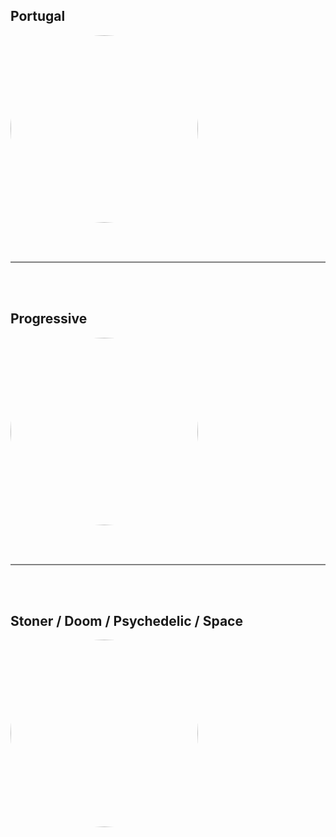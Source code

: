 
<style>
figure {
  border: 0px #cccccc solid;
  padding: 4px;
  margin: auto;
  align: center;
}

figcaption {
  background-color: white;
  color: black;
  font-style: bold;
  padding: 2px;
  text-align: center;
}
</style>

<h2>Portugal</h2>
<a href="https://radioninjapirata.github.io/radio_rockportugues.html" target="_blank"><img src="https://mosaic.scdn.co/640/ab67616d0000b27369cee51e71e5e4292a8a3bb9ab67616d0000b2736a049558f5498aa11cf9482aab67616d0000b27391d2e77dcc89998b7c89c3fcb061dbf7f07ffc5d2a725ec70c04c867368abf7b" height="300" width="auto" style="border-radius:50%"></a>

<br /> <br />
<hr style="height:2px;border-width:0;color:gray;background-color:gray"> 
<br /><br />

<h2>Progressive</h2>
<a href="https://radioninjapirata.github.io/radio_progrock.html" target="_blank"><img src="https://mosaic.scdn.co/640/ab67616d0000b2737d36d5b25cacb9187209b28aab67616d0000b2738589e55816d7538ec43db89aab67616d0000b273db27279cbb8a442bcbaedecaab67616d0000b273dbb83b10ff18df1213b76ac5" height="300" width="auto" style="border-radius:50%"></a>

<br /> <br />
<hr style="height:2px;border-width:0;color:gray;background-color:gray"> 
<br /><br />

<h2>Stoner / Doom / Psychedelic / Space</h2>
<a href="https://radioninjapirata.github.io/radio_stonerrock.html" target="_blank"><img src="https://mosaic.scdn.co/640/ab67616d0000b27309a03f8c7ac9583eeff27424ab67616d0000b2734748e65b7a00de40302856edab67616d0000b273e57c75af0175de523803b358ab67616d0000b273eef3031b1ca2b30a3e22612e" height="300" width="auto" style="border-radius:50%"></a>

